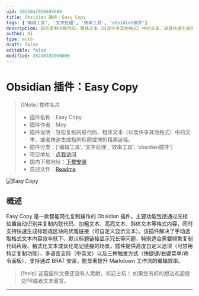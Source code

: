 ```yaml
---
uid: 2025042920495600
title: Obsidian 插件：Easy Copy
tags: ['编辑工具', '文字处理', '效率工具', 'obsidian插件']
description: 轻松复制内联代码、粗体文本（以及许多其他格式）中的文本，或者快速生成指向标题或块的精美链接。
author: AI
type: auto
draft: false
editable: false
modified: 20240101000000
---
```


# Obsidian 插件：Easy Copy

> [!Note] 插件名片
> - 插件名称：Easy Copy
> - 插件作者：Moy
> - 插件说明：轻松复制内联代码、粗体文本（以及许多其他格式）中的文本，或者快速生成指向标题或块的精美链接。
> - 插件分类：['编辑工具', '文字处理', '效率工具', 'obsidian插件']
> - 项目地址：[点我访问](https://github.com/Moyf/easy-copy)
> - 国内下载地址：[下载安装](https://pkmer.cn/products/plugin/pluginMarket/?easy-copy)
> - 自述文件：[Readme](https://ghproxy.net/https://raw.githubusercontent.com/Moyf/easy-copy/master/README.md)

![Easy Copy](https://cdn.pkmer.cn/covers/easy-copy_2_0.gif!pkmer)

## 概述

Easy Copy 是一款智能简化复制操作的 Obsidian 插件，主要功能包括通过光标位置自动识别并复制内联代码、加粗文本、高亮文本、斜体文本等格式内容，同时支持快速生成标题或区块的优雅链接（可自定义显示文本）。该插件解决了手动选取格式文本内容效率低下、默认标题链接显示冗长等问题，特别适合需要频繁复制代码片段、格式化文本或优化笔记链接的场景。插件提供高度自定义选项（可禁用特定复制功能）、多语言支持（中英文）以及三种触发方式（快捷键/右键菜单/命令面板），支持通过 BRAT 安装，能显著提升 Markdown 工作流的编辑效率。


> [!help] 
> 这篇插件文章还没有人贡献，欢迎占坑！
> 如果您有好的想法欢迎提交PR或者文末留言。
> 

---



